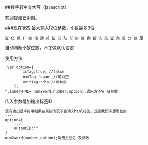 ##数字转中文大写（javascript）

欢迎提建议谢谢。

###现在状态
最大输入12位整数，小数最多3位
```
壹 亿 贰 仟 叁 佰 肆 拾 伍 万 陆 仟 柒 佰 捌 拾 玖 元 壹 角 贰 分 叁 厘
```

自动判断小数位数，不在做默认设定


使用方法
```
 var option={
        isTag:true, //false
        numTag:'span',//可为空
        unitTag:'div'//可为空
    };
*.innerHTML= num2word(number,option);调用方法名 及参数
```

传入参数增加输出标签ID
```
现有输出是字符串如果在某些情况下会转义html标签，这是我们不想看到的
····
option={
    ....
    outputID:""
}
num2word(number,option);调用方法名 及参数
```